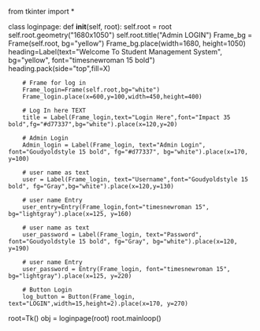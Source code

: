 from tkinter import *

class loginpage:
    def __init__(self, root):
        self.root = root
        self.root.geometry("1680x1050")
        self.root.title("Admin LOGIN")
        Frame_bg = Frame(self.root, bg="yellow")
        Frame_bg.place(width=1680, height=1050)
        heading=Label(text="Welcome To Student Management System", bg="yellow", font="timesnewroman 15 bold")
        heading.pack(side="top",fill=X)

        # Frame for log in
        Frame_login=Frame(self.root,bg="white")
        Frame_login.place(x=600,y=100,width=450,height=400)

        # Log In here TEXT
        title = Label(Frame_login,text="Login Here",font="Impact 35 bold",fg="#d77337",bg="white").place(x=120,y=20)

        # Admin Login
        Admin_login = Label(Frame_login, text="Admin Login", font="Goudyoldstyle 15 bold", fg="#d77337", bg="white").place(x=170, y=100)

        # user name as text
        user = Label(Frame_login, text="Username",font="Goudyoldstyle 15 bold", fg="Gray",bg="white").place(x=120,y=130)

        # user name Entry
        user_entry=Entry(Frame_login,font="timesnewroman 15", bg="lightgray").place(x=125, y=160)

        # user name as text
        user_password = Label(Frame_login, text="Password", font="Goudyoldstyle 15 bold", fg="Gray", bg="white").place(x=120, y=190)

        # user name Entry
        user_password = Entry(Frame_login, font="timesnewroman 15", bg="lightgray").place(x=125, y=220)

        # Button Login
        log_button = Button(Frame_login, text="LOGIN",width=15,height=2).place(x=170, y=270)


root=Tk()
obj = loginpage(root)
root.mainloop()
